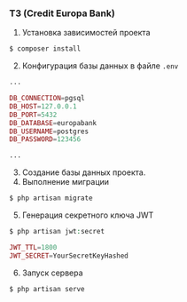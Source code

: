 ### ТЗ (Credit Europa Bank)

1. Установка зависимостей проекта
```php 
$ composer install
```
2. Конфигурация базы данных в файле ```.env``` 
```php 
...

DB_CONNECTION=pgsql
DB_HOST=127.0.0.1
DB_PORT=5432
DB_DATABASE=europabank
DB_USERNAME=postgres
DB_PASSWORD=123456

...
```

3. Создание базы данных проекта.
4. Выполнение миграции
```php 
$ php artisan migrate
```
5. Генерация секретного ключа JWT 
```php
$ php artisan jwt:secret

JWT_TTL=1800
JWT_SECRET=YourSecretKeyHashed
```

6. Запуск сервера
```php 
$ php artisan serve
```
